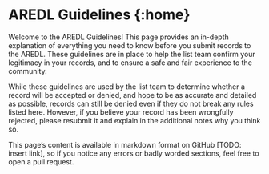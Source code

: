 # AREDL Guidelines {:home}

Welcome to the AREDL Guidelines! This page provides an in-depth explanation of everything you need to know before you submit records to the AREDL. These guidelines are in place to help the list team confirm your legitimacy in your records, and to ensure a safe and fair experience to the community.

While these guidelines are used by the list team to determine whether a record will be accepted or denied, and hope to be as accurate and detailed as possible, records can still be denied even if they do not break any rules listed here. However, if you believe your record has been wrongfully rejected, please resubmit it and explain in the additional notes why you think so.

This page’s content is available in markdown format on GitHub \[TODO: insert link\], so if you notice any errors or badly worded sections, feel free to open a pull request.